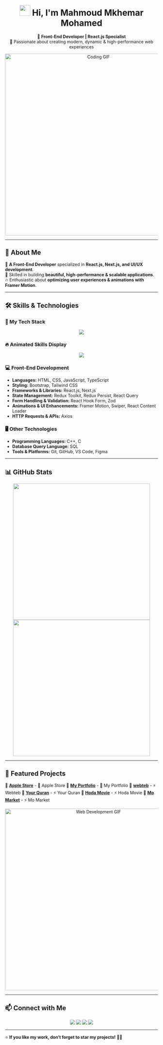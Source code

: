 <h1 align="center">  
  <img src="https://media.giphy.com/media/hvRJCLFzcasrR4ia7z/giphy.gif" width="35">  
  Hi, I'm Mahmoud Mkhemar Mohamed  
</h1>  

<p align="center">  
  🚀 <strong>Front-End Developer | React.js Specialist</strong>  
  <br>  
  🎨 Passionate about creating modern, dynamic & high-performance web experiences  
</p>  

<p align="center">  
  <img src="https://cdn.dribbble.com/users/1162077/screenshots/5403918/media/364d88d8746e7035a0e1cc0c1a687aad.gif" width="600" alt="Coding GIF">  
</p>  

---

## 🚀 About Me  
🎯 **A Front-End Developer** specialized in **React.js, Next.js, and UI/UX development**.  
🎨 Skilled in building **beautiful, high-performance & scalable applications**.  
🔥 Enthusiastic about **optimizing user experiences & animations with Framer Motion**.  

---

## 🛠 Skills & Technologies  
### **🚀 My Tech Stack**  
<p align="center">  
  <img src="https://skillicons.dev/icons?i=html,css,js,ts,bootstrap,tailwind,react,nextjs,redux,reactquery,axios,git,github,vscode,figma" />  
</p>  

### **🔥 Animated Skills Display**  
<p align="center">  
  <img src="https://readme-typing-svg.herokuapp.com?font=Fira+Code&size=22&pause=1000&color=F75C7E&center=true&width=600&lines=💻+Front-End+Developer;⚛️+React.js+%7C+Next.js;🎨+Tailwind+%7C+Bootstrap;🔥+Redux+Toolkit+%7C+React-Query;🚀+Framer+Motion+%7C+Swiper;🌐+REST+APIs+%7C+Axios;🎯+Problem+Solver;🎓+Lifelong+Learner" />  
</p>  

### **💻 Front-End Development**  
- **Languages:** HTML, CSS, JavaScript, TypeScript  
- **Styling:** Bootstrap, Tailwind CSS  
- **Frameworks & Libraries:** React.js, Next.js  
- **State Management:** Redux Toolkit, Redux Persist, React Query  
- **Form Handling & Validation:** React Hook Form, Zod  
- **Animations & UI Enhancements:** Framer Motion, Swiper, React Content Loader  
- **HTTP Requests & APIs:** Axios  

### **🖥️ Other Technologies**  
- **Programming Languages:** C++, C  
- **Database Query Language:** SQL  
- **Tools & Platforms:** Git, GitHub, VS Code, Figma  

---

## 📊 GitHub Stats  
<p align="center">  
  <img src="https://github-readme-stats.vercel.app/api?username=mahmoudmkhemarmohammed&show_icons=true&theme=tokyonight" width="450">  
  <img src="https://github-readme-streak-stats.herokuapp.com/?user=mahmoudmkhemarmohammed&theme=tokyonight" width="450">  
</p>  

---

## 🚀 Featured Projects  
📌 **[Apple Store](https://ishop-store.netlify.app/)** - 📝 Apple Store
📌 **[My Portfolio](https://hoksh.netlify.app/)** - 🎨 My Portfolio
📌 **[webteb](https://webteb.netlify.app/)** - ⚡ Webteb
📌 **[Your Quran](https://mahmoudmkhemarmohammed.github.io/Your-Quran/)** - ⚡ Your Quran
📌 **[Hoda Movie](https://mahmoudmkhemarmohammed.github.io/Hoda-Movie/)** - ⚡ Hoda Movie
📌 **[Mo Market](https://momarket.netlify.app/)** - ⚡ Mo Market

<p align="center">  
  <img src="https://media.giphy.com/media/QTfX9Ejfra3ZmNxh6B/giphy.gif" width="600" alt="Web Development GIF">  
</p>  

---

## 📫 Connect with Me  
<p align="center">  
  <a href="mailto:mahmoudmkhemar0115@gmail.com"><img src="https://img.shields.io/badge/-Email-D14836?style=for-the-badge&logo=gmail&logoColor=white"></a>  
  <a href="https://www.linkedin.com/in/mahmoud-mkhemar-6580bb23b/"><img src="https://img.shields.io/badge/-LinkedIn-blue?style=for-the-badge&logo=linkedin&logoColor=white"></a>  
  <a href="https://hoksh.netlify.app"><img src="https://img.shields.io/badge/-Portfolio-000000?style=for-the-badge&logo=react&logoColor=white"></a>
  <a href="https://api.whatsapp.com/send/?phone=201151920359&text&type=phone_number&app_absent=0">
    <img src="https://img.shields.io/badge/-WhatsApp-25D366?style=for-the-badge&logo=whatsapp&logoColor=white">
  </a> 
</p>  

---

⭐ **If you like my work, don’t forget to star my projects!** 🚀🔥  
